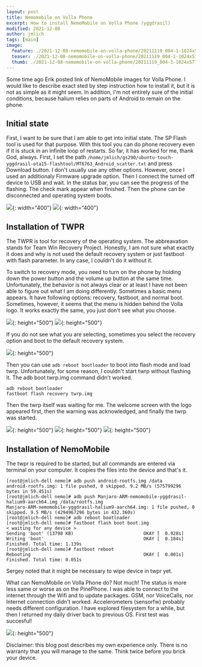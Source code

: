 ```yaml
---
layout: post
title: Nemomobile on Volla Phone
excerpt: How to install NemoMobile on Volla Phone (yggdrasil)
modified: 2021-12-08
author: jmlich
tags: [main]
image:
  feature: ./2021-12-08-nemomobile-on-volla-phone/20211119_004-1-1024x577.jpg
  teaser: ./2021-12-08-nemomobile-on-volla-phone/20211119_004-1-1024x577.jpg
  thumb: ./2021-12-08-nemomobile-on-volla-phone/20211119_004-1-1024x577.jpg
---
```


Some time ago Erik posted link of NemoMobile images for Volla Phone. I would like to describe exact sted by step
instruction how to install it, but it is not as simple as it might seem. In addition, I'm not entirely sure of
the initial conditions, because halium relies on parts of Android to remain on the phone. 

## Initial state

First, I want to be sure that I am able to get into initial state. The SP Flash tool is used for that purpose.
With this tool you can do phone recovery even if it is stuck in an infinite loop of restarts. So far, 
it has worked for me, thank God, always. First, I set the path `/home/jmlich/gs290/ubuntu-touch-yggdrasil-ota15-flashtool/MT6763_Android_scatter.txt` and
press Download button. I don't usually use any other options. However, once I used an additionaly Firmware upgrade option. Then I connect the turned off
device to USB and wait. In the status bar, you can see the progress of the flashing. The check mark appear when finished.
Then the phone can be disconnected and operating system boots.

![](/images/2021-12-08-nemomobile-on-volla-phone/Screenshot-at-2021-12-05-09-45-38-1024x677.png){: width="400"}
![](/images/2021-12-08-nemomobile-on-volla-phone/Screenshot-at-2021-12-05-09-49-51.png){: width="400"}

## Installation of TWPR

The TWPR is tool for recovery of the operating system. The abbreavation stands for Team Win Recovery Project.
Honestly, I am not sure what exactly it does and why is not used the default recovery system or just fastboot with flash parameter. In any case, I couldn't do it without it.

To switch to recovery mode, you need to turn on the phone by holding down the power button and the volume up
button at the same time. Unfortunately, the behavior is not always clear or at least I have not been able to
figure out what I am doing differently. Sometimes a basic menu appears. It have following options: recovery,
fastboot, and normal boot. Sometimes, however, it seems that the menu is hidden behind the Volla logo. 
It works exactly the same, you just don't see what you choose. 

![](/images/2021-12-08-nemomobile-on-volla-phone/20211119_013-3-577x1024.jpg){: height="500"}
![](/images/2021-12-08-nemomobile-on-volla-phone/20211119_017-4.jpg){: height="500"}

If you do not see what you are selecting, sometimes you select the recovery option and boot to the default recovery system. 

![](/images/2021-12-08-nemomobile-on-volla-phone/20211119_014-2.jpg){: height="500"}


Then you can use `adb reboot bootloader` to boot into flash mode and load twrp.
Unfortunately, for some reason, I couldn't start twrp without flashing it. The adb boot twrp.img command didn't worked.

```
adb reboot bootloader
fastboot flash recovery twrp.img
```

Then the twrp itself was waiting for me. The welcome screen with the logo appeared first, then the warning was acknowledged, and finally the twrp was started. 

![](/images/2021-12-08-nemomobile-on-volla-phone/20211119_011-577x1024.jpg){: height="500"}
![](/images/2021-12-08-nemomobile-on-volla-phone/20211119_002-577x1024.jpg){: height="500"}
![](/images/2021-12-08-nemomobile-on-volla-phone/20211119_003-scaled.jpg){: height="500"}


## Installation of NemoMobile

The twpr is required to be started, but all commands are entered via terminal on
your computer. It copies the files into the device and that's it.

```
[root@jmlich-dell nemo]# adb push android-rootfs.img /data
android-rootfs.img: 1 file pushed, 0 skipped. 9.2 MB/s (575799296 bytes in 59.451s)
[root@jmlich-dell nemo]# adb push Manjaro-ARM-nemomobile-yggdrasil-halium9-aarch64.img /data/rootfs.img
Manjaro-ARM-nemomobile-yggdrasil-halium9-aarch64.img: 1 file pushed, 0 skipped. 9.5 MB/s (4294967296 bytes in 432.360s)
[root@jmlich-dell nemo]# adb reboot bootloader
[root@jmlich-dell nemo]# fastboot flash boot boot.img
< waiting for any device >
Sending 'boot' (13798 KB)                          OKAY [  0.928s]
Writing 'boot'                                     OKAY [  0.184s]
Finished. Total time: 1.139s
[root@jmlich-dell nemo]# fastboot reboot
Rebooting                                          OKAY [  0.001s]
Finished. Total time: 0.051s
```

Sergey noted that it might be necessary to wipe device in twpr yet.

What can NemoMobile on Volla Phone do? Not much! The status is more less same or worse as on the PinePhone. I was able to connect to
the internet through the Wifi and to update packages. GSM, nor VoiceCalls, nor Internet connection didn't worked. Accelerometers (sensorfw)
probably needs different configuration. I have explored filesystem for a while, but then I returned my daily driver back to previous OS.
First test was succesful!

![](/images/2021-12-08-nemomobile-on-volla-phone/20211118_001-scaled.jpg){: height="500"}

Disclaimer: this blog post describes my own experience only. There is no warranty that you will manage to the same. Think twice before you brick your device.
